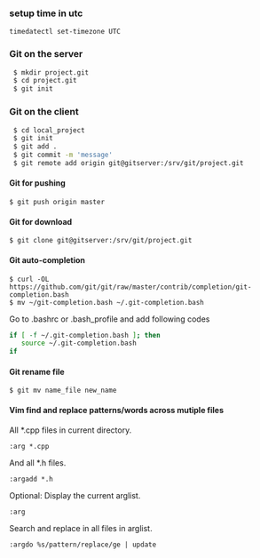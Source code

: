 ### setup time in utc
`timedatectl set-timezone UTC`
### Git on the server
```sh
 $ mkdir project.git
 $ cd project.git
 $ git init
```
### Git on the client
```sh
 $ cd local_project
 $ git init
 $ git add .
 $ git commit -m 'message'
 $ git remote add origin git@gitserver:/srv/git/project.git
 ```
 #### Git for pushing
 `$ git push origin master`
 #### Git for download
 `$ git clone git@gitserver:/srv/git/project.git`
 #### Git auto-completion
 ```
 $ curl -OL https://github.com/git/git/raw/master/contrib/completion/git-completion.bash
 $ mv ~/git-completion.bash ~/.git-completion.bash
 ```
 Go to .bashrc or .bash_profile and add following codes
 ```bash
 if [ -f ~/.git-completion.bash ]; then
    source ~/.git-completion.bash
 if
 ```
 #### Git rename file
 ```
 $ git mv name_file new_name
 ```
 
 #### Vim find and replace patterns/words across mutiple files
 
  All *.cpp files in current directory.
  
 `:arg *.cpp` 	
 
  And all *.h files.
  
`:argadd *.h` 	

  Optional: Display the current arglist.
  
 `:arg`
 
  Search and replace in all files in arglist.
  
 `:argdo %s/pattern/replace/ge | update`
 
